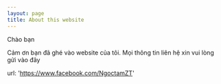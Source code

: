 ```yaml
---
layout: page
title: About this website
---
```


Chào bạn

Cảm ơn bạn đã ghé vào website của tôi. Mọi thông tin liên hệ xin vui lòng gửi vào đây

url: 'https://www.facebook.com/NgoctamZT'
